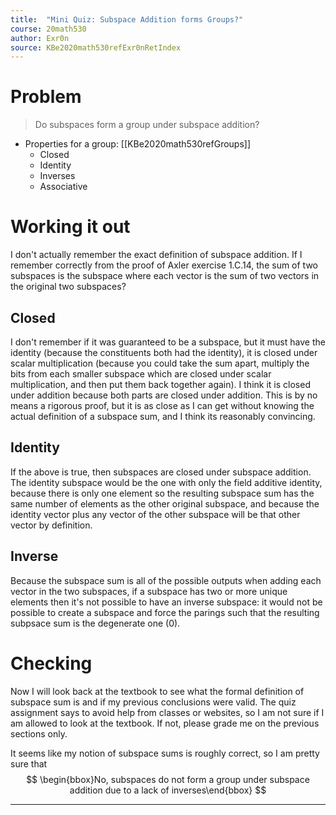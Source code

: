 ```yaml
---
title:  "Mini Quiz: Subspace Addition forms Groups?"
course: 20math530
author: Exr0n
source: KBe2020math530refExr0nRetIndex
---
```


# Problem
> Do subspaces form a group under subspace addition?
- Properties for a group: [[KBe2020math530refGroups]]
	- Closed 
	- Identity
	- Inverses
	- Associative

# Working it out
I don't actually remember the exact definition of subspace addition. If I remember correctly from the proof of Axler exercise 1.C.14, the sum of two subspaces is the subspace where each vector is the sum of two vectors in the original two subspaces?

## Closed
I don't remember if it was guaranteed to be a subspace, but it must have the identity (because the constituents both had the identity), it is closed under scalar multiplication (because you could take the sum apart, multiply the bits from each smaller subspace which are closed under scalar multiplication, and then put them back together again). I think it is closed under addition because both parts are closed under addition. This is by no means a rigorous proof, but it is as close as I can get without knowing the actual definition of a subspace sum, and I think its reasonably convincing.

## Identity
If the above is true, then subspaces are closed under subspace addition. The identity subspace would be the one with only the field additive identity, because there is only one element so the resulting subspace sum has the same number of elements as the other original subspace, and because the identity vector plus any vector of the other subspace will be that other vector by definition.

## Inverse
Because the subspace sum is all of the possible outputs when adding each vector in the two subspaces, if a subspace has two or more unique elements then it's not possible to have an inverse subspace: it would not be possible to create a subspace and force the parings such that the resulting subpsace sum is the degenerate one (${0}$).

# Checking
Now I will look back at the textbook to see what the formal definition of subspace sum is and if my previous conclusions were valid. The quiz assignment says to avoid help from classes or websites, so I am not sure if I am allowed to look at the textbook. If not, please grade me on the previous sections only.

It seems like my notion of subspace sums is roughly correct, so I am pretty sure that
$$
\begin{bbox}No, subspaces do not form a group under subspace addition due to a lack of inverses\end{bbox}
$$

---
